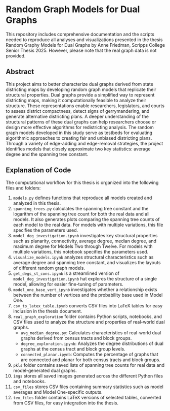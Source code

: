 # Random Graph Models for Dual Graphs

This repository includes comprehensive documentation and the scripts needed to reproduce all analyses and visualizations presented in the thesis Random Graphy Models for Dual Graphs by Anne Friedman, Scripps College Senior Thesis 2025. However, please note that the real graph data is not provided.

## Abstract

This project aims to better characterize dual graphs derived from state districting maps by developing random graph models that replicate their structural properties. Dual graphs provide a simplified way to represent districting maps, making it computationally feasible to analyze their structure. These representations enable researchers, legislators, and courts to assess district compactness, detect signs of gerrymandering, and generate alternative districting plans. A deeper understanding of the structural patterns of these dual graphs can help researchers choose or design more effective algorithms for redistricting analysis. The random graph models developed in this study serve as testbeds for evaluating algorithmic approaches to creating fair and unbiased districting plans. Through a variety of edge-adding and edge-removal strategies, the project identifies models that closely approximate two key statistics: average degree and the spanning tree constant.

## Explanation of Code
The computational workflow for this thesis is organized into the following files and folders:

1. `models.py` defines functions that reproduce all models created and analyzed in this thesis.
2. `spanning_trees.py` calculates the spanning tree constant and the logarithm of the spanning tree count for both the real data and all models. It also generates plots comparing the spanning tree counts of each model to the real data. For models with multiple variations, this file specifies the parameters used.
3. `model_deg_investigation.ipynb` investigates key structural properties such as planarity, connectivity, average degree, median degree, and maximum degree for Models Two through Twelve. For models with multiple variations, this notebook specifies the parameters used.
4. `visualize_models.ipynb` analyzes structural characteristics such as average degree and spanning tree constant, and visualizes the layouts of different random graph models.
5. `get_degs_st_cons.ipynb` is a streamlined version of `model_deg_investigation.ipynb` hat explores the structure of a single model, allowing for easier fine-tuning of parameters.
6. `model_one_base_vert_ipynb` investigates whether a relationship exists between the number of vertices and the probability base used in Model One.
7. `csv_to_latex_table.ipynb` converts CSV files into LaTeX tables for easy inclusion in the thesis document.
8. `real_graph_exploration` folder contains Python scripts, notebooks, and CSV files used to analyze the structure and properties of real-world dual graphs.
    - `avg_median_degree.py`: Calculates characteristics of real-world dual graphs derived from census tracts and block groups. 
    - `degree_exploration.ipynb`: Analyzes the degree distributions of dual graphs at the census tract and block group levels.
    - `connected_planar.ipynb`: Computes the percentage of graphs that are connected and planar for both census tracts and block groups.
9. `pkls` folder contains saved lists of spanning tree counts for real data and model-generated dual graphs.
10. `imgs` stores all saved images generated across the different Python files and notebooks.
11. `csv_files` stores CSV files containing summary statistics such as model averages and Model One-specific outputs.
12. `tex_files` folder contains LaTeX versions of selected tables, converted from CSV files, for easy integration into the thesis.